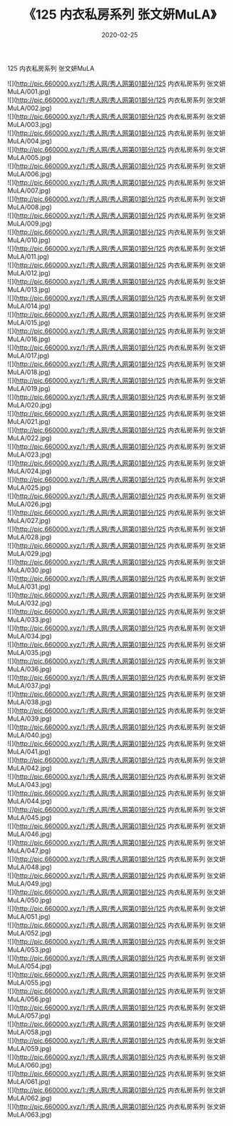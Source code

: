 ﻿---
layout: post
title:  《125 内衣私房系列 张文妍MuLA》
date:   2020-02-25
img: http://pic.660000.xyz/1:/秀人网/秀人网第01部分/125 内衣私房系列 张文妍MuLA/000.jpg
categories: [美女, 清纯, 唯美]
---

125 内衣私房系列 张文妍MuLA

  ![](http://pic.660000.xyz/1:/秀人网/秀人网第01部分/125 内衣私房系列 张文妍MuLA/001.jpg) <br> ![](http://pic.660000.xyz/1:/秀人网/秀人网第01部分/125 内衣私房系列 张文妍MuLA/002.jpg) <br> ![](http://pic.660000.xyz/1:/秀人网/秀人网第01部分/125 内衣私房系列 张文妍MuLA/003.jpg) <br> ![](http://pic.660000.xyz/1:/秀人网/秀人网第01部分/125 内衣私房系列 张文妍MuLA/004.jpg) <br> ![](http://pic.660000.xyz/1:/秀人网/秀人网第01部分/125 内衣私房系列 张文妍MuLA/005.jpg) <br> ![](http://pic.660000.xyz/1:/秀人网/秀人网第01部分/125 内衣私房系列 张文妍MuLA/006.jpg) <br> ![](http://pic.660000.xyz/1:/秀人网/秀人网第01部分/125 内衣私房系列 张文妍MuLA/007.jpg) <br> ![](http://pic.660000.xyz/1:/秀人网/秀人网第01部分/125 内衣私房系列 张文妍MuLA/008.jpg) <br> ![](http://pic.660000.xyz/1:/秀人网/秀人网第01部分/125 内衣私房系列 张文妍MuLA/009.jpg) <br> ![](http://pic.660000.xyz/1:/秀人网/秀人网第01部分/125 内衣私房系列 张文妍MuLA/010.jpg) <br> ![](http://pic.660000.xyz/1:/秀人网/秀人网第01部分/125 内衣私房系列 张文妍MuLA/011.jpg) <br> ![](http://pic.660000.xyz/1:/秀人网/秀人网第01部分/125 内衣私房系列 张文妍MuLA/012.jpg) <br> ![](http://pic.660000.xyz/1:/秀人网/秀人网第01部分/125 内衣私房系列 张文妍MuLA/013.jpg) <br> ![](http://pic.660000.xyz/1:/秀人网/秀人网第01部分/125 内衣私房系列 张文妍MuLA/014.jpg) <br> ![](http://pic.660000.xyz/1:/秀人网/秀人网第01部分/125 内衣私房系列 张文妍MuLA/015.jpg) <br> ![](http://pic.660000.xyz/1:/秀人网/秀人网第01部分/125 内衣私房系列 张文妍MuLA/016.jpg) <br> ![](http://pic.660000.xyz/1:/秀人网/秀人网第01部分/125 内衣私房系列 张文妍MuLA/017.jpg) <br> ![](http://pic.660000.xyz/1:/秀人网/秀人网第01部分/125 内衣私房系列 张文妍MuLA/018.jpg) <br> ![](http://pic.660000.xyz/1:/秀人网/秀人网第01部分/125 内衣私房系列 张文妍MuLA/019.jpg) <br> ![](http://pic.660000.xyz/1:/秀人网/秀人网第01部分/125 内衣私房系列 张文妍MuLA/020.jpg) <br> ![](http://pic.660000.xyz/1:/秀人网/秀人网第01部分/125 内衣私房系列 张文妍MuLA/021.jpg) <br> ![](http://pic.660000.xyz/1:/秀人网/秀人网第01部分/125 内衣私房系列 张文妍MuLA/022.jpg) <br> ![](http://pic.660000.xyz/1:/秀人网/秀人网第01部分/125 内衣私房系列 张文妍MuLA/023.jpg) <br> ![](http://pic.660000.xyz/1:/秀人网/秀人网第01部分/125 内衣私房系列 张文妍MuLA/024.jpg) <br> ![](http://pic.660000.xyz/1:/秀人网/秀人网第01部分/125 内衣私房系列 张文妍MuLA/025.jpg) <br> ![](http://pic.660000.xyz/1:/秀人网/秀人网第01部分/125 内衣私房系列 张文妍MuLA/026.jpg) <br> ![](http://pic.660000.xyz/1:/秀人网/秀人网第01部分/125 内衣私房系列 张文妍MuLA/027.jpg) <br> ![](http://pic.660000.xyz/1:/秀人网/秀人网第01部分/125 内衣私房系列 张文妍MuLA/028.jpg) <br> ![](http://pic.660000.xyz/1:/秀人网/秀人网第01部分/125 内衣私房系列 张文妍MuLA/029.jpg) <br> ![](http://pic.660000.xyz/1:/秀人网/秀人网第01部分/125 内衣私房系列 张文妍MuLA/030.jpg) <br> ![](http://pic.660000.xyz/1:/秀人网/秀人网第01部分/125 内衣私房系列 张文妍MuLA/031.jpg) <br> ![](http://pic.660000.xyz/1:/秀人网/秀人网第01部分/125 内衣私房系列 张文妍MuLA/032.jpg) <br> ![](http://pic.660000.xyz/1:/秀人网/秀人网第01部分/125 内衣私房系列 张文妍MuLA/033.jpg) <br> ![](http://pic.660000.xyz/1:/秀人网/秀人网第01部分/125 内衣私房系列 张文妍MuLA/034.jpg) <br> ![](http://pic.660000.xyz/1:/秀人网/秀人网第01部分/125 内衣私房系列 张文妍MuLA/035.jpg) <br> ![](http://pic.660000.xyz/1:/秀人网/秀人网第01部分/125 内衣私房系列 张文妍MuLA/036.jpg) <br> ![](http://pic.660000.xyz/1:/秀人网/秀人网第01部分/125 内衣私房系列 张文妍MuLA/037.jpg) <br> ![](http://pic.660000.xyz/1:/秀人网/秀人网第01部分/125 内衣私房系列 张文妍MuLA/038.jpg) <br> ![](http://pic.660000.xyz/1:/秀人网/秀人网第01部分/125 内衣私房系列 张文妍MuLA/039.jpg) <br> ![](http://pic.660000.xyz/1:/秀人网/秀人网第01部分/125 内衣私房系列 张文妍MuLA/040.jpg) <br> ![](http://pic.660000.xyz/1:/秀人网/秀人网第01部分/125 内衣私房系列 张文妍MuLA/041.jpg) <br> ![](http://pic.660000.xyz/1:/秀人网/秀人网第01部分/125 内衣私房系列 张文妍MuLA/042.jpg) <br> ![](http://pic.660000.xyz/1:/秀人网/秀人网第01部分/125 内衣私房系列 张文妍MuLA/043.jpg) <br> ![](http://pic.660000.xyz/1:/秀人网/秀人网第01部分/125 内衣私房系列 张文妍MuLA/044.jpg) <br> ![](http://pic.660000.xyz/1:/秀人网/秀人网第01部分/125 内衣私房系列 张文妍MuLA/045.jpg) <br> ![](http://pic.660000.xyz/1:/秀人网/秀人网第01部分/125 内衣私房系列 张文妍MuLA/046.jpg) <br> ![](http://pic.660000.xyz/1:/秀人网/秀人网第01部分/125 内衣私房系列 张文妍MuLA/047.jpg) <br> ![](http://pic.660000.xyz/1:/秀人网/秀人网第01部分/125 内衣私房系列 张文妍MuLA/048.jpg) <br> ![](http://pic.660000.xyz/1:/秀人网/秀人网第01部分/125 内衣私房系列 张文妍MuLA/049.jpg) <br> ![](http://pic.660000.xyz/1:/秀人网/秀人网第01部分/125 内衣私房系列 张文妍MuLA/050.jpg) <br> ![](http://pic.660000.xyz/1:/秀人网/秀人网第01部分/125 内衣私房系列 张文妍MuLA/051.jpg) <br> ![](http://pic.660000.xyz/1:/秀人网/秀人网第01部分/125 内衣私房系列 张文妍MuLA/052.jpg) <br> ![](http://pic.660000.xyz/1:/秀人网/秀人网第01部分/125 内衣私房系列 张文妍MuLA/053.jpg) <br> ![](http://pic.660000.xyz/1:/秀人网/秀人网第01部分/125 内衣私房系列 张文妍MuLA/054.jpg) <br> ![](http://pic.660000.xyz/1:/秀人网/秀人网第01部分/125 内衣私房系列 张文妍MuLA/055.jpg) <br> ![](http://pic.660000.xyz/1:/秀人网/秀人网第01部分/125 内衣私房系列 张文妍MuLA/056.jpg) <br> ![](http://pic.660000.xyz/1:/秀人网/秀人网第01部分/125 内衣私房系列 张文妍MuLA/057.jpg) <br> ![](http://pic.660000.xyz/1:/秀人网/秀人网第01部分/125 内衣私房系列 张文妍MuLA/058.jpg) <br> ![](http://pic.660000.xyz/1:/秀人网/秀人网第01部分/125 内衣私房系列 张文妍MuLA/059.jpg) <br> ![](http://pic.660000.xyz/1:/秀人网/秀人网第01部分/125 内衣私房系列 张文妍MuLA/060.jpg) <br> ![](http://pic.660000.xyz/1:/秀人网/秀人网第01部分/125 内衣私房系列 张文妍MuLA/061.jpg) <br> ![](http://pic.660000.xyz/1:/秀人网/秀人网第01部分/125 内衣私房系列 张文妍MuLA/062.jpg) <br> ![](http://pic.660000.xyz/1:/秀人网/秀人网第01部分/125 内衣私房系列 张文妍MuLA/063.jpg) <br>